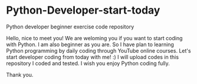# Python-Developer-start-today
Python developer beginner exercise code repository

Hello, nice to meet you! We are weloming you if you want to start coding with Python.
I am also beginner as you are. So I have plan to learning Python programming by daily coding through YouTube online courses.
Let's start developer coding from today with me! :)
I will upload codes in this repository I coded and tested.
I wish you enjoy Python coding fully.

Thank you.
